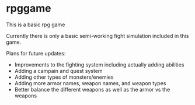 # rpggame

This is a basic rpg game


Currently there is only a basic semi-working fight simulation included in this game. 

Plans for future updates:
- Improvements to the fighting system including actually adding abilities 
- Adding a campain and quest system 
- Adding other types of monsters/enemies 
- Adding more armor names, weapon names, and weapon types 
- Better balance the different weapons as well as the armor vs the weapons 
